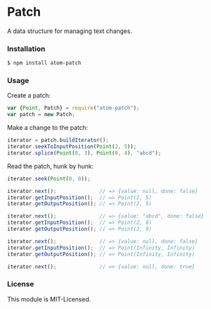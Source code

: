 # Patch

A data structure for managing text changes.

### Installation

```sh
$ npm install atom-patch
```

### Usage

Create a patch:

```js
var {Point, Patch} = require("atom-patch");
var patch = new Patch;
```

Make a change to the patch:

```js
iterator = patch.buildIterator();
iterator.seekToInputPosition(Point(2, 5));
iterator.splice(Point(0, 3), Point(0, 4), "abcd");
```

Read the patch, hunk by hunk:
```js
iterator.seek(Point(0, 0));

iterator.next();              // => {value: null, done: false}
iterator.getInputPosition();  // => Point(2, 5)
iterator.getOutputPosition(); // => Point(2, 5)

iterator.next();              // => {value: "abcd", done: false}
iterator.getInputPosition();  // => Point(2, 8)
iterator.getOutputPosition(); // => Point(2, 9)

iterator.next();              // => {value: null, done: false}
iterator.getInputPosition();  // => Point(Infinity, Infinity)
iterator.getOutputPosition(); // => Point(Infinity, Infinity)

iterator.next();              // => {value: null, done: true}
```

### License

This module is MIT-Licensed.
